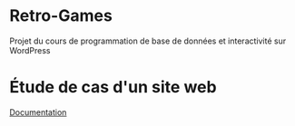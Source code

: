 # Retro-Games
Projet du cours de programmation de base de données et interactivité sur WordPress

# Étude de cas d'un site web
[Documentation](/tp01_etude_site_web/remise/abdallah_natacha_tp01_420_v34.pdf)

